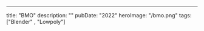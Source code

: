 ---
title: "BMO"
description: ""
pubDate: "2022"
heroImage: "/bmo.png"
tags: ["Blender" , "Lowpoly"]
